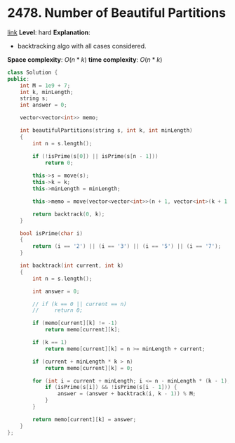 # 2478. Number of Beautiful Partitions

[link](https://leetcode.com/problems/number-of-beautiful-partitions/)
**Level**: hard 
**Explanation**:
- backtracking algo with all cases considered. 

**Space complexity**: $O(n*k)$
**time complexity**: $O(n*k)$

```cpp
class Solution {
public:
    int M = 1e9 + 7;
    int k, minLength;
    string s;
    int answer = 0;

    vector<vector<int>> memo;

    int beautifulPartitions(string s, int k, int minLength)
    {
        int n = s.length();

        if (!isPrime(s[0]) || isPrime(s[n - 1]))
            return 0;
            
        this->s = move(s);
        this->k = k;
        this->minLength = minLength;

        this->memo = move(vector<vector<int>>(n + 1, vector<int>(k + 1, -1)));

        return backtrack(0, k);
    }

    bool isPrime(char i)
    {
        return (i == '2') || (i == '3') || (i == '5') || (i == '7');
    }

    int backtrack(int current, int k)
    {
        int n = s.length();

        int answer = 0;

        // if (k == 0 || current == n)
        //     return 0;

        if (memo[current][k] != -1)
            return memo[current][k];

        if (k == 1)
            return memo[current][k] = n >= minLength + current;

        if (current + minLength * k > n)
            return memo[current][k] = 0;

        for (int i = current + minLength; i <= n - minLength * (k - 1); i++) {
            if (isPrime(s[i]) && !isPrime(s[i - 1])) {
                answer = (answer + backtrack(i, k - 1)) % M;
            }
        }

        return memo[current][k] = answer;
    }
};
```

